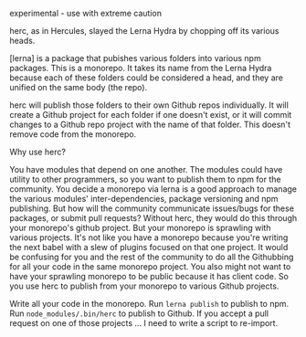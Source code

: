 experimental - use with extreme caution

herc, as in Hercules, slayed the Lerna Hydra by chopping off its various heads.

[lerna] is a package that pubishes various folders into various npm packages.  This is a monorepo.  It takes its name from the Lerna Hydra because each of these folders could be considered a head, and they are unified on the same body (the repo).

herc will publish those folders to their own Github repos individually.  It will create a Github project for each folder if one doesn't exist, or it will commit changes to a Github repo project with the name of that folder.  This doesn't remove code from the monorepo.

Why use herc?

You have modules that depend on one another.  The modules could have utility to other programmers, so you want to publish them to npm for the community.  You decide a monorepo via lerna is a good approach to manage the various modules' inter-dependencies, package versioning and npm publishing.  But how will the community communicate issues/bugs for these packages, or submit pull requests?  Without herc, they would do this through your monorepo's github project.  But your monorepo is sprawling with various projects.  It's not like you have a monorepo because you're writing the next babel with a slew of plugins focused on that one project.  It would be confusing for you and the rest of the community to do all the Githubbing for all your code in the same monorepo project.  You also might not want to have your sprawling monorepo to be public because it has client code.  So you use herc to publish from your monorepo to various Github projects.

Write all your code in the monorepo.  Run `lerna publish` to publish to npm.  Run `node_modules/.bin/herc` to publish to Github.  If you accept a pull request on one of those projects ... I need to write a script to re-import.